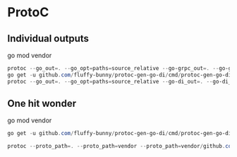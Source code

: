 # ProtoC  

## Individual outputs  

go mod vendor

```powershell
protoc --go_out=. --go_opt=paths=source_relative --go-grpc_out=. --go-grpc_opt=paths=source_relative helloworld/helloworld.proto
go get -u github.com/fluffy-bunny/protoc-gen-go-di/cmd/protoc-gen-go-di
protoc --go_out=. --go_opt=paths=source_relative --go-di_out=. --go-di_opt=paths=source_relative helloworld/helloworld.proto 
```

## One hit wonder

go mod vendor

```powershell
go get -u github.com/fluffy-bunny/protoc-gen-go-di/cmd/protoc-gen-go-di

protoc --proto_path=. --proto_path=vendor --proto_path=vendor/github.com/fluffy-bunny  --go_out=. --go_opt=paths=source_relative --go-grpc_out=. --go-grpc_opt=paths=source_relative --go-di_out=. --go-di_opt=paths=source_relative .\protoc-gen-go-di\helloworld\helloworld.proto  

```
